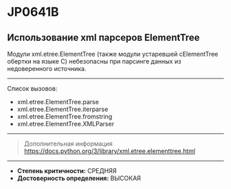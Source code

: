 # JP0641B
## Использование xml парсеров ElementTree
Модули xml.etree.ElementTree (также модули устаревшей cElementTree
обертки на языке С) небезопасны при парсинге данных из недоверенного источника.


---
Список вызовов:

* xml.etree.ElementTree.parse
* xml.etree.ElementTree.iterparse
* xml.etree.ElementTree.fromstring
* xml.etree.ElementTree.XMLParser

---
> Дополнительная информация
> <https://docs.python.org/3/library/xml.etree.elementtree.html>
---
* __Степень критичности:__ СРЕДНЯЯ
* __Достоверность определения:__ ВЫСОКАЯ
